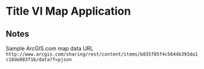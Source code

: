 ﻿Title VI Map Application
========================

## Notes ##
Sample ArcGIS.com map data URL
`http://www.arcgis.com/sharing/rest/content/items/b835f85f4c5644b393da1c18de083f16/data?f=pjson`